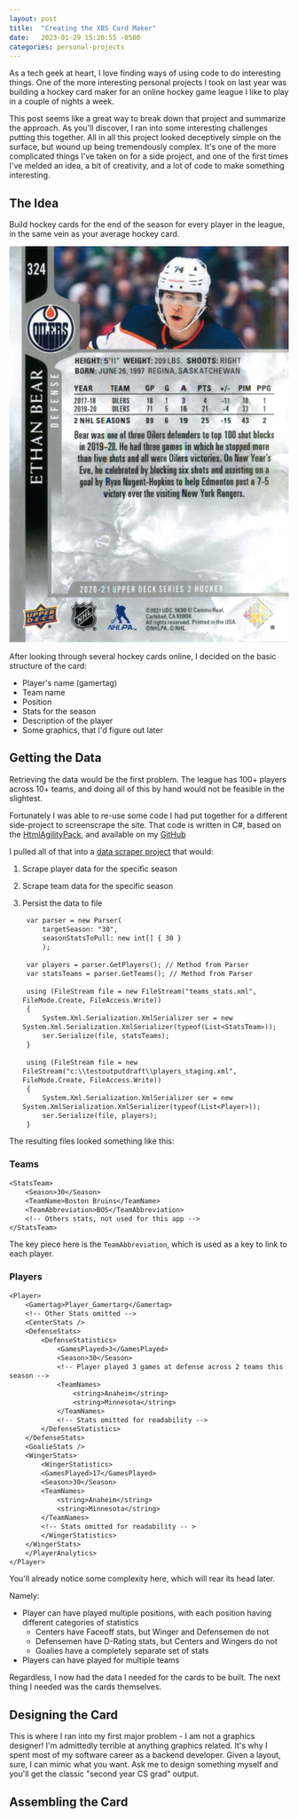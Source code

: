 ```yaml
---
layout: post
title:  "Creating the XBS Card Maker"
date:   2023-01-29 15:20:55 -0500
categories: personal-projects
---
```


As a tech geek at heart, I love finding ways of using code to do interesting things. One of the more interesting personal projects I took on last year was building a hockey card maker for an online hockey game league I like to play in a couple of nights a week.  

This post seems like a great way to break down that project and summarize the approach.  As you'll discover, I ran into some interesting challenges putting this together. All in all this project looked deceptively simple on the surface, but wound up being tremendously complex.  It's one of the more complicated things I've taken on for a side project, and one of the first times I've melded an idea, a bit of creativity, and a lot of code to make something interesting.

## The Idea

Build hockey cards for the end of the season for every player in the league, in the same vein as your average hockey card.

![sample hockey card](/assets/s-l1600.jpg)

After looking through several hockey cards online, I decided on the basic structure of the card:
- Player's name (gamertag)
- Team name
- Position
- Stats for the season
- Description of the player
- Some graphics, that I'd figure out later

## Getting the Data

Retrieving the data would be the first problem.  The league has 100+ players across 10+ teams, and doing all of this by hand would not be feasible in the slightest.  

Fortunately I was able to re-use some code I had put together for a different side-project to screenscrape the site.  That code is written in C#, based on the [HtmlAgilityPack](https://html-agility-pack.net/), and available on my [GitHub](https://github.com/ravibhagw/XBS.Core.Parser/blob/master/Parser.cs)

I pulled all of that into a [data scraper project](https://github.com/ravibhagw/XBSDataScraper/blob/master/Program.cs) that would:

1. Scrape player data for the specific season
2. Scrape team data for the specific season
3. Persist the data to file

        var parser = new Parser(
            targetSeason: "30",
            seasonStatsToPull: new int[] { 30 }
            );

        var players = parser.GetPlayers(); // Method from Parser 
        var statsTeams = parser.GetTeams(); // Method from Parser

        using (FileStream file = new FileStream("teams_stats.xml", FileMode.Create, FileAccess.Write))
        {
            System.Xml.Serialization.XmlSerializer ser = new System.Xml.Serialization.XmlSerializer(typeof(List<StatsTeam>));
            ser.Serialize(file, statsTeams);
        }

        using (FileStream file = new FileStream("c:\\testoutputdraft\\players_staging.xml", FileMode.Create, FileAccess.Write))
        {
            System.Xml.Serialization.XmlSerializer ser = new System.XmlSerialization.XmlSerializer(typeof(List<Player>));
            ser.Serialize(file, players);
        }

The resulting files looked something like this:

### Teams
    <StatsTeam>
        <Season>30</Season>
        <TeamName>Boston Bruins</TeamName>
        <TeamAbbreviation>BOS</TeamAbbreviation>
        <!-- Others stats, not used for this app -->
    </StatsTeam>

The key piece here is the `TeamAbbreviation`, which is used as a key to link to each player. 

### Players

    <Player>
        <Gamertag>Player_Gamertarg</Gamertag>
        <!-- Other Stats omitted --> 
        <CenterStats />
        <DefenseStats>
            <DefenseStatistics>
                <GamesPlayed>3</GamesPlayed>
                <Season>30</Season>
                <!-- Player played 3 games at defense across 2 teams this season -->
                <TeamNames>
                    <string>Anaheim</string>
                    <string>Minnesota</string>
                </TeamNames>
                <!-- Stats omitted for readability --> 
            </DefenseStatistics>
        </DefenseStats>
        <GoalieStats />
        <WingerStats>
            <WingerStatistics>
            <GamesPlayed>17</GamesPlayed>
            <Season>30</Season>
            <TeamNames>
                <string>Anaheim</string>
                <string>Minnesota</string>
            </TeamNames>
            <!-- Stats omitted for readability -- >
            </WingerStatistics>
        </WingerStats>
        </PlayerAnalytics>
    </Player>

You'll already notice some complexity here, which will rear its head later.  

Namely:
- Player can have played multiple positions, with each position having different categories of statistics
  - Centers have Faceoff stats, but Winger and Defensemen do not
  - Defensemen have D-Rating stats, but Centers and Wingers do not
  - Goalies have a completely separate set of stats
- Players can have played for multiple teams 

Regardless, I now had the data I needed for the cards to be built.  The next thing I needed was the cards themselves. 

## Designing the Card 

This is where I ran into my first major problem - I am not a graphics designer! I'm admittedly terrible at anything graphics related.  It's why I spent most of my software career as a backend developer.  Given a layout, sure, I can mimic what you want.  Ask me to design something myself and you'll get the classic "second year CS grad" output.

## Assembling the Card

